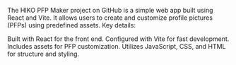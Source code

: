The HIKO PFP Maker project on GitHub is a simple web app built using React and Vite. It allows users to create and customize profile pictures (PFPs) using predefined assets. Key details:

Built with React for the front end.
Configured with Vite for fast development.
Includes assets for PFP customization.
Utilizes JavaScript, CSS, and HTML for structure and styling.

